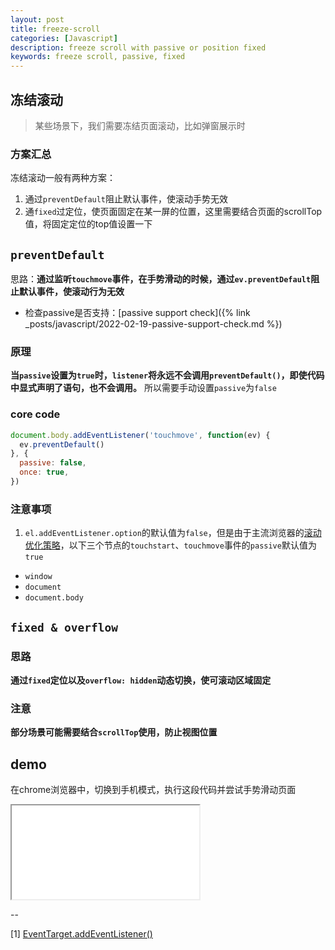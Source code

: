 ```yaml
---
layout: post
title: freeze-scroll
categories: [Javascript]
description: freeze scroll with passive or position fixed
keywords: freeze scroll, passive, fixed
---
```


## 冻结滚动

> 某些场景下，我们需要冻结页面滚动，比如弹窗展示时

### 方案汇总

冻结滚动一般有两种方案：

1. 通过`preventDefault`阻止默认事件，使滚动手势无效
2. 通`fixed`过定位，使页面固定在某一屏的位置，这里需要结合页面的scrollTop值，将固定定位的top值设置一下

## `preventDefault`

思路：**通过监听`touchmove`事件，在手势滑动的时候，通过`ev.preventDefault`阻止默认事件，使滚动行为无效**

* 检查passive是否支持：[passive support check]({% link _posts/javascript/2022-02-19-passive-support-check.md %})

### 原理

**当`passive`设置为`true`时，`listener`将永远不会调用`preventDefault()`，即使代码中显式声明了语句，也不会调用。**
所以需要手动设置`passive`为`false`

### core code

```javascript
document.body.addEventListener('touchmove', function(ev) {
  ev.preventDefault()
}, {
  passive: false,
  once: true,
})
```

### 注意事项

1. `el.addEventListener.option`的默认值为`false`，但是由于主流浏览器的[滚动优化策略](https://developer.mozilla.org/zh-CN/docs/Web/API/EventTarget/addEventListener#%E4%BD%BF%E7%94%A8_passive_%E6%94%B9%E5%96%84%E7%9A%84%E6%BB%9A%E5%B1%8F%E6%80%A7%E8%83%BD)，以下三个节点的`touchstart`、`touchmove`事件的`passive`默认值为`true`

* `window`
* `document`
* `document.body`

## `fixed & overflow`

### 思路

**通过`fixed`定位以及`overflow: hidden`动态切换，使可滚动区域固定**

### 注意

**部分场景可能需要结合`scrollTop`使用，防止视图位置**
## demo

在chrome浏览器中，切换到手机模式，执行这段代码并尝试手势滑动页面

<iframe name="codemirror" font-size="14" src="{{ site.url }}/public/vue3-case/index.html#/freeze-scroll">
</iframe>

--

[1] [EventTarget.addEventListener()](https://developer.mozilla.org/zh-CN/docs/Web/API/EventTarget/addEventListener)